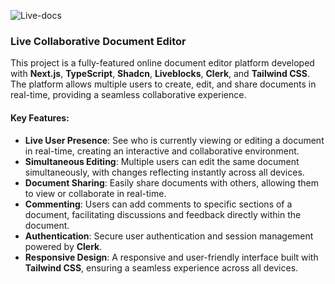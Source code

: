 ![Live-docs](https://github.com/user-attachments/assets/6dbe52ee-e8b8-4df5-a8d0-8f704bdec4e3)

### Live Collaborative Document Editor

This project is a fully-featured online document editor platform developed with **Next.js**, **TypeScript**, **Shadcn**, **Liveblocks**, **Clerk**, and **Tailwind CSS**. The platform allows multiple users to create, edit, and share documents in real-time, providing a seamless collaborative experience.

#### Key Features:

- **Live User Presence**: See who is currently viewing or editing a document in real-time, creating an interactive and collaborative environment.
- **Simultaneous Editing**: Multiple users can edit the same document simultaneously, with changes reflecting instantly across all devices.
- **Document Sharing**: Easily share documents with others, allowing them to view or collaborate in real-time.
- **Commenting**: Users can add comments to specific sections of a document, facilitating discussions and feedback directly within the document.
- **Authentication**: Secure user authentication and session management powered by **Clerk**.
- **Responsive Design**: A responsive and user-friendly interface built with **Tailwind CSS**, ensuring a seamless experience across all devices.
